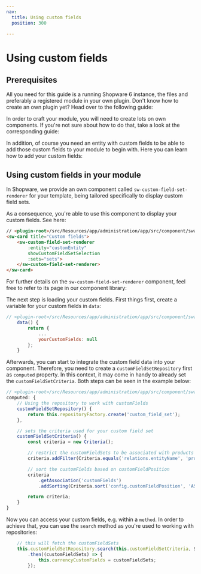 ```yaml
---
nav:
  title: Using custom fields
  position: 300

---
```


# Using custom fields

## Prerequisites

All you need for this guide is a running Shopware 6 instance, the files and preferably a registered module in your own plugin. Don't know how to create an own plugin yet? Head over to the following guide:

<PageRef page="../plugin-base-guide" />

In order to craft your module, you will need to create lots on own components. If you're not sure about how to do that, take a look at the corresponding guide:

<PageRef page="add-custom-component" />

In addition, of course you need an entity with custom fields to be able to add those custom fields to your module to begin with. Here you can learn how to add your custom fields:

<PageRef page="../framework/custom-field/add-custom-field" />

## Using custom fields in your module

In Shopware, we provide an own component called `sw-custom-field-set-renderer` for your template, being tailored specifically to display custom field sets.

As a consequence, you're able to use this component to display your custom fields. See here:

```html
// <plugin-root>/src/Resources/app/administration/app/src/component/swag-basic-example/swag-basic-example.html.twig
<sw-card title="Custom fields">
    <sw-custom-field-set-renderer
        :entity="customEntity"
        showCustomFieldSetSelection
        :sets="sets">
    </sw-custom-field-set-renderer>
</sw-card>
```

For further details on the `sw-custom-field-set-renderer` component, feel free to refer to its page in our component library:

<PageRef page="https://component-library.shopware.com/components/sw-custom-field-set-renderer" title="" target="_blank" />

The next step is loading your custom fields. First things first, create a variable for your custom fields in `data`:

```javascript
// <plugin-root>/src/Resources/app/administration/app/src/component/swag-basic-example/index.js
    data() {
        return {
            ...
            yourCustomFields: null
        };
    }
```

Afterwards, you can start to integrate the custom field data into your component. Therefore, you need to create a `customFieldSetRepository` first as `computed` property. In this context, it may come in handy to already set the `customFieldSetCriteria`. Both steps can be seen in the example below:

```javascript
// <plugin-root>/src/Resources/app/administration/app/src/component/swag-basic-example/index.js
computed: {
    // Using the repository to work with customFields
    customFieldSetRepository() {
        return this.repositoryFactory.create('custom_field_set');
    },

    // sets the criteria used for your custom field set
    customFieldSetCriteria() {
        const criteria = new Criteria();

        // restrict the customFieldSets to be associated with products
        criteria.addFilter(Criteria.equals('relations.entityName', 'product'));

        // sort the customFields based on customFieldPosition
        criteria
            .getAssociation('customFields')
            .addSorting(Criteria.sort('config.customFieldPosition', 'ASC', true));

        return criteria;
    }
}
```

Now you can access your custom fields, e.g. within a `method`. In order to achieve that, you can use the `search` method as you're used to working with repositories:

```javascript
    // this will fetch the customFieldSets
    this.customFieldSetRepository.search(this.customFieldSetCriteria, Shopware.Context.api)
        .then((customFieldSets) => {
            this.currencyCustomFields = customFieldSets;
        });
```
